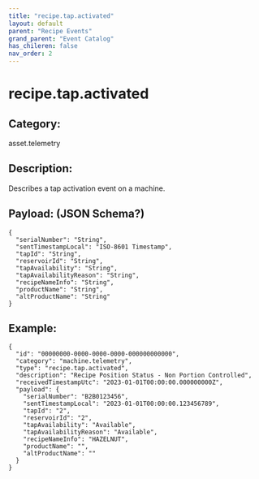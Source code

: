 ```yaml
---
title: "recipe.tap.activated"
layout: default
parent: "Recipe Events"
grand_parent: "Event Catalog"
has_chileren: false
nav_order: 2
---
```


# recipe.tap.activated

## Category:

asset.telemetry

## Description: 

Describes a tap activation event on a machine.

## Payload: (JSON Schema?)

```
{
  "serialNumber": "String",
  "sentTimestampLocal": "ISO-8601 Timestamp",
  "tapId": "String",
  "reservoirId": "String",
  "tapAvailability": "String",
  "tapAvailabilityReason": "String",
  "recipeNameInfo": "String",
  "productName": "String",
  "altProductName": "String"
}
```

## Example:

```
{
  "id": "00000000-0000-0000-0000-000000000000",
  "category": "machine.telemetry",
  "type": "recipe.tap.activated",
  "description": "Recipe Position Status - Non Portion Controlled",
  "receivedTimestampUtc": "2023-01-01T00:00:00.000000000Z",
  "payload": {
    "serialNumber": "B2B0123456",
    "sentTimestampLocal": "2023-01-01T00:00:00.123456789",
    "tapId": "2",
    "reservoirId": "2",
    "tapAvailability": "Available",
    "tapAvailabilityReason": "Available",
    "recipeNameInfo": "HAZELNUT",
    "productName": "",
    "altProductName": ""
  }
}
```
